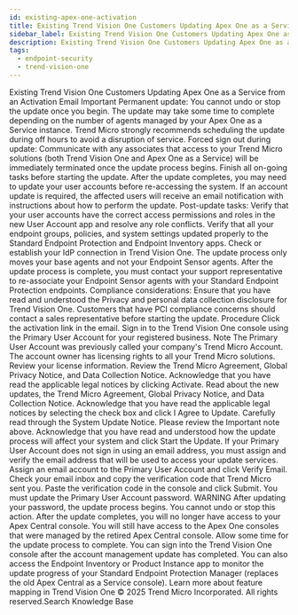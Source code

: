 ```yaml
---
id: existing-apex-one-activation
title: Existing Trend Vision One Customers Updating Apex One as a Service from an Activation Email
sidebar_label: Existing Trend Vision One Customers Updating Apex One as a Service from an Activation Email
description: Existing Trend Vision One Customers Updating Apex One as a Service from an Activation Email
tags:
  - endpoint-security
  - trend-vision-one
---
```


 Existing Trend Vision One Customers Updating Apex One as a Service from an Activation Email Important Permanent update: You cannot undo or stop the update once you begin. The update may take some time to complete depending on the number of agents managed by your Apex One as a Service instance. Trend Micro strongly recommends scheduling the update during off hours to avoid a disruption of service. Forced sign out during update: Communicate with any associates that access to your Trend Micro solutions (both Trend Vision One and Apex One as a Service) will be immediately terminated once the update process begins. Finish all on-going tasks before starting the update. After the update completes, you may need to update your user accounts before re-accessing the system. If an account update is required, the affected users will receive an email notification with instructions about how to perform the update. Post-update tasks: Verify that your user accounts have the correct access permissions and roles in the new User Account app and resolve any role conflicts. Verify that all your endpoint groups, policies, and system settings updated properly to the Standard Endpoint Protection and Endpoint Inventory apps. Check or establish your IdP connection in Trend Vision One. The update process only moves your base agents and not your Endpoint Sensor agents. After the update process is complete, you must contact your support representative to re-associate your Endpoint Sensor agents with your Standard Endpoint Protection endpoints. Compliance considerations: Ensure that you have read and understood the Privacy and personal data collection disclosure for Trend Vision One. Customers that have PCI compliance concerns should contact a sales representative before starting the update. Procedure Click the activation link in the email. Sign in to the Trend Vision One console using the Primary User Account for your registered business. Note The Primary User Account was previously called your company's Trend Micro Account. The account owner has licensing rights to all your Trend Micro solutions. Review your license information. Review the Trend Micro Agreement, Global Privacy Notice, and Data Collection Notice. Acknowledge that you have read the applicable legal notices by clicking Activate. Read about the new updates, the Trend Micro Agreement, Global Privacy Notice, and Data Collection Notice. Acknowledge that you have read the applicable legal notices by selecting the check box and click I Agree to Update. Carefully read through the System Update Notice. Please review the Important note above. Acknowledge that you have read and understood how the update process will affect your system and click Start the Update. If your Primary User Account does not sign in using an email address, you must assign and verify the email address that will be used to access your update services. Assign an email account to the Primary User Account and click Verify Email. Check your email inbox and copy the verification code that Trend Micro sent you. Paste the verification code in the console and click Submit. You must update the Primary User Account password. WARNING After updating your password, the update process begins. You cannot undo or stop this action. After the update completes, you will no longer have access to your Apex Central console. You will still have access to the Apex One consoles that were managed by the retired Apex Central console. Allow some time for the update process to complete. You can sign into the Trend Vision One console after the account management update has completed. You can also access the Endpoint Inventory or Product Instance app to monitor the update progress of your Standard Endpoint Protection Manager (replaces the old Apex Central as a Service console). Learn more about feature mapping in Trend Vision One © 2025 Trend Micro Incorporated. All rights reserved.Search Knowledge Base